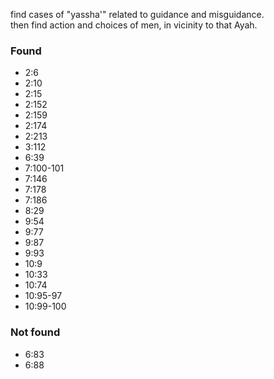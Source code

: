 find cases of "yassha'" related to guidance and misguidance.   
then find action and choices of men, in vicinity to that Ayah.

### Found 
- 2:6
- 2:10
- 2:15
- 2:152
- 2:159
- 2:174
- 2:213
- 3:112
- 6:39
- 7:100-101
- 7:146
- 7:178
- 7:186
- 8:29
- 9:54
- 9:77
- 9:87
- 9:93
- 10:9
- 10:33
- 10:74
- 10:95-97
- 10:99-100

### Not found
- 6:83
- 6:88
